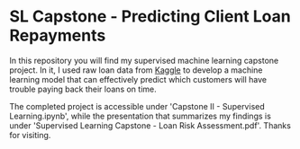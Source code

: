 # SL Capstone - Predicting Client Loan Repayments

In this repository you will find my supervised machine learning capstone project. In it, I used raw loan data from [Kaggle](https://www.kaggle.com/c/home-credit-default-risk/overview) to develop a machine learning model that can effectively predict which customers will have trouble paying back their loans on time.

The completed project is accessible under 'Capstone II - Supervised Learning.ipynb', while the presentation that summarizes my findings is under 'Supervised Learning Capstone - Loan Risk Assessment.pdf'. Thanks for visiting.
